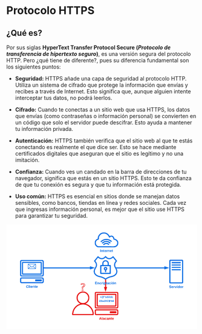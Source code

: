 # Protocolo HTTPS

## ¿Qué es?

Por sus siglas **HyperText Transfer Protocol Secure (*Protocolo de transferencia de hipertexto seguro*)**, es una versión segura del protocolo HTTP. Pero ¿qué tiene de diferente?, pues su diferencia fundamental son los siguientes puntos:

* **Seguridad:** HTTPS añade una capa de seguridad al protocolo HTTP. Utiliza un sistema de cifrado que protege la información que envías y recibes a través de Internet. Esto significa que, aunque alguien intente interceptar tus datos, no podrá leerlos.

* **Cifrado:** Cuando te conectas a un sitio web que usa HTTPS, los datos que envías (como contraseñas o información personal) se convierten en un código que solo el servidor puede descifrar. Esto ayuda a mantener tu información privada.

* **Autenticación:** HTTPS también verifica que el sitio web al que te estás conectando es realmente el que dice ser. Esto se hace mediante certificados digitales que aseguran que el sitio es legítimo y no una imitación.

* **Confianza:** Cuando ves un candado en la barra de direcciones de tu navegador, significa que estás en un sitio HTTPS. Esto te da confianza de que tu conexión es segura y que tu información está protegida.

* **Uso común:** HTTPS es esencial en sitios donde se manejan datos sensibles, como bancos, tiendas en línea y redes sociales. Cada vez que ingresas información personal, es mejor que el sitio use HTTPS para garantizar tu seguridad.

![https-diagram](images/https-diagram.png)